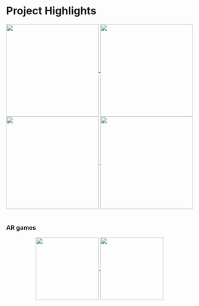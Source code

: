 # Project Highlights

<div align="center">
  <a href="https://recordstore.elvisthemusic.com/" target="_blank">
    <img align="center" width="250" src="https://dx35vtwkllhj9.cloudfront.net/rca-records/elvis-3d-vinyl-player/images/regions/us/elvis_share.png" />
  </a>
  <a href="https://app.powster.com/netflix/enola-holmes/us/" target="_blank">
    <img align="center" width="250" src="https://dx35vtwkllhj9.cloudfront.net/netflix/enola-holmes/images/share/share_site.png" />
  </a>
  <a href="https://www.habitat-explorer.com" target="_blank">
    <img align="center" width="250" src="https://joys-assets.s3.eu-west-2.amazonaws.com/project-screenshots/habitat-explorer.jpg" />
  </a>
  <a href="https://musicamovie.com" target="_blank">
    <img align="center" width="250" src="https://joys-assets.s3.eu-west-2.amazonaws.com/project-screenshots/musica-beat-pad.jpg" />
  </a>
</div>

<br>

### AR games

<div align="center">
  <a href="#">
    <img align="center" width="170" src="https://joys-assets.s3.eu-west-2.amazonaws.com/project-screenshots/awe-snake.jpg" />
  </a>
  <a href="https://clios.com/awards/winner/partnerships-collaborations/minecraft/choose-your-mode-522448" target="_blank">
    <img align="center" width="170" src="https://joys-assets.s3.eu-west-2.amazonaws.com/project-screenshots/minecraft-crocs-creator.jpg" />
  </a>
</div>

